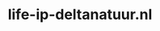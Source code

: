 ---
layout: post
title:  "life-ip-deltanatuur.nl"
internal_url:  "/dutchgov/life-ip-deltanatuur.nl.html"
categories: dutchgov
---
